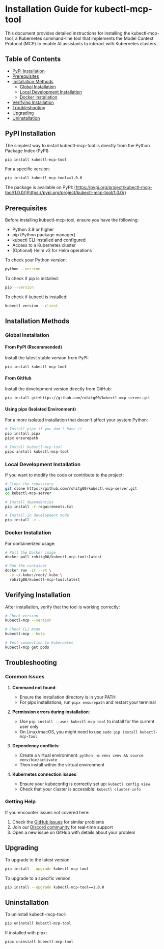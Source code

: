 # Installation Guide for kubectl-mcp-tool

This document provides detailed instructions for installing the kubectl-mcp-tool, a Kubernetes command-line tool that implements the Model Context Protocol (MCP) to enable AI assistants to interact with Kubernetes clusters.

## Table of Contents

- [PyPI Installation](#pypi-installation)
- [Prerequisites](#prerequisites)
- [Installation Methods](#installation-methods)
  - [Global Installation](#global-installation)
  - [Local Development Installation](#local-development-installation)
  - [Docker Installation](#docker-installation)
- [Verifying Installation](#verifying-installation)
- [Troubleshooting](#troubleshooting)
- [Upgrading](#upgrading)
- [Uninstallation](#uninstallation)

## PyPI Installation

The simplest way to install kubectl-mcp-tool is directly from the Python Package Index (PyPI):

```bash
pip install kubectl-mcp-tool
```

For a specific version:

```bash
pip install kubectl-mcp-tool==1.0.0
```

The package is available on PyPI: [https://pypi.org/project/kubectl-mcp-tool/1.0.0/](https://pypi.org/project/kubectl-mcp-tool/1.0.0/)

## Prerequisites

Before installing kubectl-mcp-tool, ensure you have the following:

- Python 3.9 or higher
- pip (Python package manager)
- kubectl CLI installed and configured
- Access to a Kubernetes cluster
- (Optional) Helm v3 for Helm operations

To check your Python version:

```bash
python --version
```

To check if pip is installed:

```bash
pip --version
```

To check if kubectl is installed:

```bash
kubectl version --client
```

## Installation Methods

### Global Installation

#### From PyPI (Recommended)

Install the latest stable version from PyPI:

```bash
pip install kubectl-mcp-tool
```

#### From GitHub

Install the development version directly from GitHub:

```bash
pip install git+https://github.com/rohitg00/kubectl-mcp-server.git
```

#### Using pipx (Isolated Environment)

For a more isolated installation that doesn't affect your system Python:

```bash
# Install pipx if you don't have it
pip install pipx
pipx ensurepath

# Install kubectl-mcp-tool
pipx install kubectl-mcp-tool
```

### Local Development Installation

If you want to modify the code or contribute to the project:

```bash
# Clone the repository
git clone https://github.com/rohitg00/kubectl-mcp-server.git
cd kubectl-mcp-server

# Install dependencies
pip install -r requirements.txt

# Install in development mode
pip install -e .
```

### Docker Installation

For containerized usage:

```bash
# Pull the Docker image
docker pull rohitg00/kubectl-mcp-tool:latest

# Run the container
docker run -it --rm \
  -v ~/.kube:/root/.kube \
  rohitg00/kubectl-mcp-tool:latest
```

## Verifying Installation

After installation, verify that the tool is working correctly:

```bash
# Check version
kubectl-mcp --version

# Check CLI mode
kubectl-mcp --help

# Test connection to Kubernetes
kubectl-mcp get pods
```

## Troubleshooting

### Common Issues

1. **Command not found**:
   - Ensure the installation directory is in your PATH
   - For pipx installations, run `pipx ensurepath` and restart your terminal

2. **Permission errors during installation**:
   - Use `pip install --user kubectl-mcp-tool` to install for the current user only
   - On Linux/macOS, you might need to use `sudo pip install kubectl-mcp-tool`

3. **Dependency conflicts**:
   - Create a virtual environment: `python -m venv venv && source venv/bin/activate`
   - Then install within the virtual environment

4. **Kubernetes connection issues**:
   - Ensure your kubeconfig is correctly set up: `kubectl config view`
   - Check that your cluster is accessible: `kubectl cluster-info`

### Getting Help

If you encounter issues not covered here:

1. Check the [GitHub Issues](https://github.com/rohitg00/kubectl-mcp-server/issues) for similar problems
2. Join our [Discord community](https://discord.gg/kubectl-mcp) for real-time support
3. Open a new issue on GitHub with details about your problem

## Upgrading

To upgrade to the latest version:

```bash
pip install --upgrade kubectl-mcp-tool
```

To upgrade to a specific version:

```bash
pip install --upgrade kubectl-mcp-tool==1.0.0
```

## Uninstallation

To uninstall kubectl-mcp-tool:

```bash
pip uninstall kubectl-mcp-tool
```

If installed with pipx:

```bash
pipx uninstall kubectl-mcp-tool
``` 